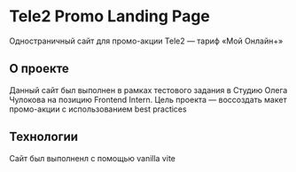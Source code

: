 # Tele2 Promo Landing Page

Одностраничный сайт для промо-акции Tele2 — тариф «Мой Онлайн+»

## О проекте

Данный сайт был выполнен в рамках тестового задания в Студию Олега Чулокова на позицию Frontend Intern. Цель проекта — воссоздать макет промо-акции с использованием best practices

## Технологии
Сайт был выполненл с помощью vanilla vite




